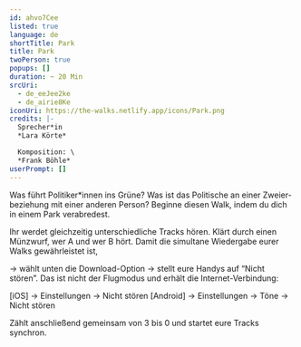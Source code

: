 ```yaml
---
id: ahvo7Cee
listed: true
language: de
shortTitle: Park
title: Park
twoPerson: true
popups: []
duration: ~ 20 Min
srcUri:
  - de_eeJee2ke
  - de_airie8Ke
iconUri: https://the-walks.netlify.app/icons/Park.png
credits: |-
  Sprecher*in
  *Lara Körte*

  Komposition: \
  *Frank Böhle*
userPrompt: []
---
```

Was führt Politiker*innen ins Grüne? Was ist das Politische an einer Zweier-beziehung mit einer anderen Person? Beginne diesen Walk, indem du dich in einem Park verabredest.


Ihr werdet gleichzeitig unterschiedliche Tracks hören. Klärt durch einen Münzwurf, wer A und wer B hört. Damit die simultane Wiedergabe eurer Walks gewährleistet ist,

→ wählt unten die Download-Option 
→ stellt eure Handys auf “Nicht stören”. Das ist nicht der Flugmodus und erhält die Internet-Verbindung:


[iOS] → Einstellungen → Nicht stören
[Android] → Einstellungen → Töne → Nicht stören


Zählt anschließend gemeinsam von 3 bis 0 und startet eure Tracks synchron.
